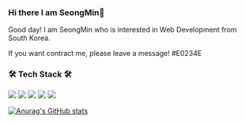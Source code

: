 ### Hi there I am SeongMin👋

Good day! I am SeongMin who is interested in Web Development from South Korea.

If you want contract me, please leave a message!
#E0234E
### 🛠 Tech Stack 🛠
<img src="https://img.shields.io/badge/NestJS-E0234E?style=flat-square&logo=nestJS&logoColor=#E0234E"/> <img src="https://img.shields.io/badge/TypeScript-3178C6?style=flat-square&logo=JavaScript&logoColor=white"/></a> <img src="https://img.shields.io/badge/express-000000?style=flat-square&logo=express&logoColor=white"/> <img src="https://img.shields.io/badge/JavaScript-F7DF1E?style=flat-square&logo=JavaScript&logoColor=white"/> <img src="https://img.shields.io/badge/HTML5-E34F26?style=flat-square&logo=HTML5&logoColor=white"/></a> 
<br>

[![Anurag's GitHub stats](https://github-readme-stats.vercel.app/api?username=ElleryVernon)](https://github.com/anuraghazra/github-readme-stats)
